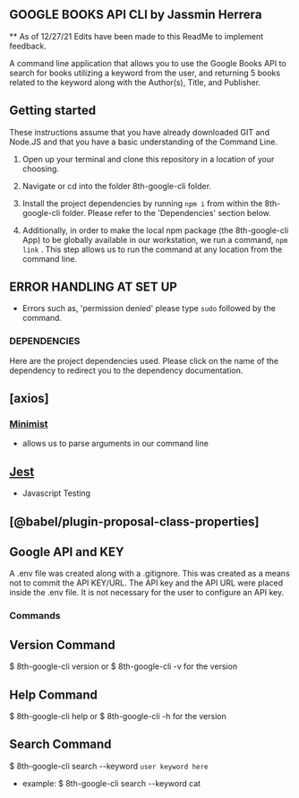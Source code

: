 ## GOOGLE BOOKS API CLI by Jassmin Herrera
** As of 12/27/21 Edits have been made to this ReadMe to implement feedback.

A command line application that allows you to use the Google Books API to search for books utilizing a keyword from the user, and returning 5 books related to the keyword along with the Author(s), Title, and Publisher. 


## Getting started

These instructions assume that you have already downloaded GIT and Node.JS  and that you have a basic understanding of the Command Line. 

1. Open up your terminal and clone this repository in a location of your choosing.

2. Navigate or cd into the folder 8th-google-cli folder.

3. Install the project dependencies by running `npm i` from within the 8th-google-cli folder. Please refer to the 'Dependencies' section below. 

4. Additionally, in order to make the local npm package (the 8th-google-cli App) to be globally available in our workstation, we run a command, `npm link` . This step allows us to run the command at any location from the command line. 

## ERROR HANDLING AT SET UP
- Errors such as, 'permission denied' please type `sudo` followed by the command. 


### DEPENDENCIES 
Here are the project dependencies used. Please click on the name of the dependency to redirect you to the dependency documentation. 

## [axios]

### [Minimist](https://www.npmjs.com/package/minimist)

- allows us to parse arguments in our command line

## [Jest](https://jestjs.io/docs/getting-started)
 - Javascript Testing 

## [@babel/plugin-proposal-class-properties]


## Google API and KEY 
A .env file was created along with a .gitignore. This was created as a means not to commit the API KEY/URL. The API key and the API URL were placed inside the .env file. It is not necessary for the user to configure an API key. 


### Commands

 ## Version Command

 $ 8th-google-cli version or $ 8th-google-cli -v for the version

 ## Help Command
$ 8th-google-cli help or $ 8th-google-cli -h for the version

## Search Command

$ 8th-google-cli search --keyword `user keyword here`
 - example: $ 8th-google-cli search --keyword cat
 
 





 








